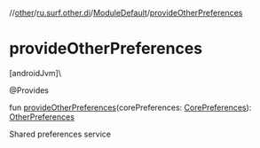 //[other](../../../index.md)/[ru.surf.other.di](../index.md)/[ModuleDefault](index.md)/[provideOtherPreferences](provide-other-preferences.md)

# provideOtherPreferences

[androidJvm]\

@Provides

fun [provideOtherPreferences](provide-other-preferences.md)(corePreferences: [CorePreferences](../../../../../modules/core/core/ru.surf.core.data.preferences/-core-preferences/index.md)): [OtherPreferences](../../ru.surf.other.data.preferences/-other-preferences/index.md)

Shared preferences service
